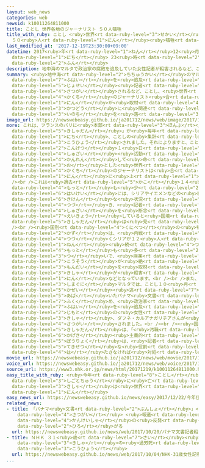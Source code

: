 ```yaml
---
layout: web_news
categories: web
newsid: k10011264811000
title: ことし 世界各地のジャーナリスト ５０人犠牲
title_with_ruby: ことし <ruby>世界<rt data-ruby-level="3">せかい</rt></ruby><ruby>各地<rt data-ruby-level="4">かくち</rt></ruby>のジャーナリスト
  ５０<ruby>人<rt data-ruby-level="1">にん</rt></ruby><ruby>犠牲<rt data-ruby-level="7">ぎせい</rt></ruby>
last_modified_at: '2017-12-19T23:30:00+09:00'
datetime: 2017<ruby>年<rt data-ruby-level="1">ねん</rt></ruby>12<ruby>月<rt data-ruby-level="1">がつ</rt></ruby>19<ruby>日<rt
  data-ruby-level="1">にち</rt></ruby> 23<ruby>時<rt data-ruby-level="2">じ</rt></ruby>30<ruby>分<rt
  data-ruby-level="2">ふん</rt></ruby>
description: 地中海のマルタで政治家の腐敗を追及していた女性記者が殺害されるなど、ことし、世界各地のジャーナリスト合わせて５０人が取材活動に関連して命を落としました。
summary: <ruby>地中海<rt data-ruby-level="2">ちちゅうかい</rt></ruby>のマルタで<ruby>政治家<rt data-ruby-level="5">せいじか</rt></ruby>の<ruby>腐敗<rt
  data-ruby-level="7">ふはい</rt></ruby>を<ruby>追及<rt data-ruby-level="7">ついきゅう</rt></ruby>していた<ruby>女性<rt
  data-ruby-level="5">じょせい</rt></ruby><ruby>記者<rt data-ruby-level="3">きしゃ</rt></ruby>が<ruby>殺害<rt
  data-ruby-level="4">さつがい</rt></ruby>されるなど、ことし、<ruby>世界<rt data-ruby-level="3">せかい</rt></ruby><ruby>各地<rt
  data-ruby-level="4">かくち</rt></ruby>のジャーナリスト<ruby>合<rt data-ruby-level="2">あ</rt></ruby>わせて５０<ruby>人<rt
  data-ruby-level="1">にん</rt></ruby>が<ruby>取材<rt data-ruby-level="4">しゅざい</rt></ruby><ruby>活動<rt
  data-ruby-level="3">かつどう</rt></ruby>に<ruby>関連<rt data-ruby-level="4">かんれん</rt></ruby>して<ruby>命<rt
  data-ruby-level="3">いのち</rt></ruby>を<ruby>落<rt data-ruby-level="3">お</rt></ruby>としました。
image_url: https://newswebeasy.github.io/ja201712/news/web/image/2017/12/19/K10011264811_1712200943_1712200951_01_02.jpg
more: これは、フランスのパリに<ruby>本部<rt data-ruby-level="3">ほんぶ</rt></ruby>がある「<ruby>国境<rt data-ruby-level="5">こっきょう</rt></ruby>なき<ruby>記者団<rt
  data-ruby-level="5">きしゃだん</rt></ruby>」が<ruby>毎年<rt data-ruby-level="2">まいとし</rt></ruby>、まとめているもので、１９<ruby>日<rt
  data-ruby-level="1">にち</rt></ruby>、ことしの<ruby>集計<rt data-ruby-level="3">しゅうけい</rt></ruby>が<ruby>公表<rt
  data-ruby-level="3">こうひょう</rt></ruby>されました。それによりますと、ことしに<ruby>入<rt data-ruby-level="1">はい</rt></ruby>ってから<ruby>今月<rt
  data-ruby-level="2">こんげつ</rt></ruby>１<ruby>日<rt data-ruby-level="1">にち</rt></ruby>までに<ruby>取材<rt
  data-ruby-level="4">しゅざい</rt></ruby><ruby>活動<rt data-ruby-level="3">かつどう</rt></ruby>に<ruby>関連<rt
  data-ruby-level="4">かんれん</rt></ruby>して<ruby>命<rt data-ruby-level="3">いのち</rt></ruby>を<ruby>落<rt
  data-ruby-level="3">お</rt></ruby>とした<ruby>世界<rt data-ruby-level="3">せかい</rt></ruby><ruby>各地<rt
  data-ruby-level="4">かくち</rt></ruby>のジャーナリストは<ruby>合<rt data-ruby-level="2">あ</rt></ruby>わせて５０<ruby>人<rt
  data-ruby-level="1">にん</rt></ruby>に<ruby>上<rt data-ruby-level="1">のぼ</rt></ruby>ったということです。<br
  /><br />これは<ruby>過去<rt data-ruby-level="5">かこ</rt></ruby>１４<ruby>年間<rt data-ruby-level="2">ねんかん</rt></ruby>で<ruby>最<rt
  data-ruby-level="4">もっと</rt></ruby>も<ruby>少<rt data-ruby-level="2">すく</rt></ruby>なくなっていますが、その<ruby>背景<rt
  data-ruby-level="6">はいけい</rt></ruby>には、シリアやイエメンなどの<ruby>紛争地<rt data-ruby-level="7">ふんそうち</rt></ruby>で<ruby>危険<rt
  data-ruby-level="6">きけん</rt></ruby>な<ruby>状況<rt data-ruby-level="7">じょうきょう</rt></ruby>が<ruby>続<rt
  data-ruby-level="4">つづ</rt></ruby>き、<ruby>記者<rt data-ruby-level="3">きしゃ</rt></ruby>が<ruby>取材<rt
  data-ruby-level="4">しゅざい</rt></ruby>を<ruby>断念<rt data-ruby-level="5">だんねん</rt></ruby>していることも<ruby>影響<rt
  data-ruby-level="7">えいきょう</rt></ruby>していると<ruby>国境<rt data-ruby-level="5">こっきょう</rt></ruby>なき<ruby>記者団<rt
  data-ruby-level="5">きしゃだん</rt></ruby>は<ruby>見<rt data-ruby-level="1">み</rt></ruby>ています。<br
  /><br /><ruby>国別<rt data-ruby-level="4">くにべつ</rt></ruby>の<ruby>犠牲者<rt data-ruby-level="7">ぎせいしゃ</rt></ruby>の<ruby>数<rt
  data-ruby-level="2">かず</rt></ruby>は、<ruby>内戦<rt data-ruby-level="4">ないせん</rt></ruby>が<ruby>続<rt
  data-ruby-level="4">つづ</rt></ruby>くシリアが１２<ruby>人<rt data-ruby-level="1">にん</rt></ruby>と６<ruby>年<rt
  data-ruby-level="1">ねん</rt></ruby><ruby>続<rt data-ruby-level="4">つづ</rt></ruby>けて<ruby>最<rt
  data-ruby-level="4">もっと</rt></ruby>も<ruby>多<rt data-ruby-level="2">おお</rt></ruby>く、<ruby>次<rt
  data-ruby-level="3">つ</rt></ruby>いで、<ruby>麻薬<rt data-ruby-level="7">まやく</rt></ruby>をめぐる<ruby>抗争<rt
  data-ruby-level="7">こうそう</rt></ruby>が<ruby>絶<rt data-ruby-level="5">た</rt></ruby>えず、この<ruby>問題<rt
  data-ruby-level="3">もんだい</rt></ruby>を<ruby>取材<rt data-ruby-level="4">しゅざい</rt></ruby>した<ruby>記者<rt
  data-ruby-level="3">きしゃ</rt></ruby>が<ruby>殺害<rt data-ruby-level="4">さつがい</rt></ruby>されているメキシコが１１<ruby>人<rt
  data-ruby-level="1">にん</rt></ruby>などとなっています。<br /><br />また、<ruby>地中海<rt data-ruby-level="2">ちちゅうかい</rt></ruby>の<ruby>島国<rt
  data-ruby-level="3">しまぐに</rt></ruby>マルタでは、ことし１０<ruby>月<rt data-ruby-level="1">がつ</rt></ruby>、<ruby>課税<rt
  data-ruby-level="5">かぜい</rt></ruby><ruby>逃<rt data-ruby-level="7">のが</rt></ruby>れなどを<ruby>暴<rt
  data-ruby-level="5">あば</rt></ruby>いたパナマ<ruby>文書<rt data-ruby-level="2">ぶんしょ</rt></ruby>を<ruby>含<rt
  data-ruby-level="7">ふく</rt></ruby>め、<ruby>政治家<rt data-ruby-level="5">せいじか</rt></ruby>の<ruby>腐敗<rt
  data-ruby-level="7">ふはい</rt></ruby>を<ruby>追及<rt data-ruby-level="7">ついきゅう</rt></ruby>していた<ruby>地元<rt
  data-ruby-level="2">じもと</rt></ruby>の<ruby>女性<rt data-ruby-level="5">じょせい</rt></ruby><ruby>記者<rt
  data-ruby-level="3">きしゃ</rt></ruby>、ダフネ・カルアナガリチアさんが<ruby>爆弾<rt data-ruby-level="7">ばくだん</rt></ruby>で<ruby>殺害<rt
  data-ruby-level="4">さつがい</rt></ruby>されました。<br /><br /><ruby>国境<rt data-ruby-level="5">こっきょう</rt></ruby>なき<ruby>記者団<rt
  data-ruby-level="5">きしゃだん</rt></ruby>は、「<ruby>汚職<rt data-ruby-level="7">おしょく</rt></ruby>や<ruby>過激<rt
  data-ruby-level="6">かげき</rt></ruby><ruby>主義的<rt data-ruby-level="5">しゅぎてき</rt></ruby>な<ruby>暴力<rt
  data-ruby-level="5">ぼうりょく</rt></ruby>は、<ruby>記者<rt data-ruby-level="3">きしゃ</rt></ruby>が<ruby>適切<rt
  data-ruby-level="5">てきせつ</rt></ruby>な<ruby>役割<rt data-ruby-level="6">やくわり</rt></ruby>を<ruby>果<rt
  data-ruby-level="4">は</rt></ruby>たさなければ<ruby>対処<rt data-ruby-level="6">たいしょ</rt></ruby>できない」としています。
movie_url: https://newswebeasy.github.io/ja201712/news/web/movie/2017/12/19/k10011264811_201712201008_201712201009.mp4
voice_url: https://newswebeasy.github.io/ja201712/news/web/voice/2017/12/19/k10011264811_201712201008_201712201009.mp3
source_url: https://www3.nhk.or.jp/news/html/20171219/k10011264811000.html
easy_title_with_ruby: <ruby>今年<rt data-ruby-level="8">ことし</rt></ruby><ruby>仕事中<rt
  data-ruby-level="3">しごとちゅう</rt></ruby>に<ruby>亡<rt data-ruby-level="7">な</rt></ruby>くなった<ruby>記者<rt
  data-ruby-level="3">きしゃ</rt></ruby>は<ruby>世界<rt data-ruby-level="3">せかい</rt></ruby>で５０<ruby>人<rt
  data-ruby-level="1">にん</rt></ruby>
easy_news_url: https://newswebeasy.github.io/news/easy/2017/12/22/今年仕事中に亡くなった記者は世界で50人
related_news:
- title: 「パナマ<ruby>文書<rt data-ruby-level="2">ぶんしょ</rt></ruby>」<ruby>記者<rt data-ruby-level="3">きしゃ</rt></ruby><ruby>殺害<rt
    data-ruby-level="4">さつがい</rt></ruby> <ruby>報道<rt data-ruby-level="5">ほうどう</rt></ruby><ruby>関係者<rt
    data-ruby-level="4">かんけいしゃ</rt></ruby>の<ruby>反発<rt data-ruby-level="3">はんぱつ</rt></ruby><ruby>広<rt
    data-ruby-level="2">ひろ</rt></ruby>がる
  url: https://newswebeasy.github.io/news/web/2017/10/20/パナマ文書記者殺害-報道関係者の反発広がる
- title: ＮＨＫ ３１<ruby>歳<rt data-ruby-level="7">さい</rt></ruby><ruby>女性<rt data-ruby-level="5">じょせい</rt></ruby><ruby>記者<rt
    data-ruby-level="3">きしゃ</rt></ruby>の<ruby>過労死<rt data-ruby-level="5">かろうし</rt></ruby>を<ruby>公表<rt
    data-ruby-level="3">こうひょう</rt></ruby>
  url: https://newswebeasy.github.io/news/web/2017/10/04/NHK-31歳女性記者の過労死を公表
...
```

